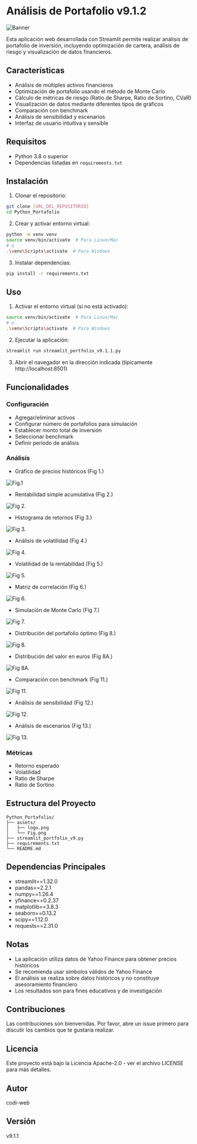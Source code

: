 # Análisis de Portafolio v9.1.2
![Banner](assets/Banner_Portfolio.png)

Esta aplicación web desarrollada con Streamlit permite realizar análisis de portafolio de inversión, incluyendo optimización de cartera, análisis de riesgo y visualización de datos financieros.

## Características

- Análisis de múltiples activos financieros
- Optimización de portafolio usando el método de Monte Carlo
- Cálculo de métricas de riesgo (Ratio de Sharpe, Ratio de Sortino, CVaR)
- Visualización de datos mediante diferentes tipos de gráficos
- Comparación con benchmark
- Análisis de sensibilidad y escenarios
- Interfaz de usuario intuitiva y sensible

## Requisitos

- Python 3.8 o superior
- Dependencias listadas en `requirements.txt`

## Instalación

1. Clonar el repositorio:
```bash
git clone [URL_DEL_REPOSITORIO]
cd Python_Portafolio
```

2. Crear y activar entorno virtual:
```bash
python -m venv venv
source venv/bin/activate  # Para Linux/Mac
# o
.\venv\Scripts\activate  # Para Windows
```

3. Instalar dependencias:
```bash
pip install -r requirements.txt
```

## Uso

1. Activar el entorno virtual (si no está activado):
```bash
source venv/bin/activate  # Para Linux/Mac
# o
.\venv\Scripts\activate  # Para Windows
```

2. Ejecutar la aplicación:
```bash
streamlit run streamlit_portfolio_v9.1.1.py
```

3. Abrir el navegador en la dirección indicada (típicamente http://localhost:8501)

## Funcionalidades

### Configuración
- Agregar/eliminar activos
- Configurar número de portafolios para simulación
- Establecer monto total de inversión
- Seleccionar benchmark
- Definir período de análisis

### Análisis
- Gráfico de precios históricos (Fig 1.)
  
![Fig.1](assets/historical_prices.png)
  
- Rentabilidad simple acumulativa (Fig 2.)
  
![Fig 2.](assets/simple_profitability.png)
 
- Histograma de retornos (Fig 3.)
  
![Fig 3.](assets/returns_histogram.png)
 
- Análisis de volatilidad (Fig 4.)

![Fig 4.](assets/volatility_chart.png)
  
- Volatilidad de la rentabilidad (Fig 5.)

![Fig 5.](assets/volatility_profitability.png)
  
-  Matriz de correlación (Fig 6.)
  
![Fig 6.](assets/correlation_matrix.png)
  
- Simulación de Monte Carlo (Fig 7.)

![Fig 7.](assets/monte_carlo_simulation.png)

- Distribución del portafolio óptimo (Fig 8.)

![Fig 8.](assets/optimal_portfolio_distribution.png)

- Distribución del valor en euros (Fig 8A.)

![Fig 8A.](assets/distribution_value_euros.png)

- Comparación con benchmark (Fig 11.)

![Fig 11.](assets/comparison_benchmark.png)

- Análisis de sensibilidad (Fig 12.)

![Fig 12.](assets/sensitivity_analysis.png)

- Análisis de escenarios (Fig 13.)

![Fig 13.](assets/scenario_analysis.png)

### Métricas
- Retorno esperado
- Volatilidad
- Ratio de Sharpe
- Ratio de Sortino

## Estructura del Proyecto

```
Python_Portafolio/
├── assets/
│   ├── logo.png
│   └── Fig.png
├── streamlit_portfolio_v9.py
├── requirements.txt
└── README.md

```

## Dependencias Principales

- streamlit==1.32.0
- pandas==2.2.1
- numpy==1.26.4
- yfinance==0.2.37
- matplotlib==3.8.3
- seaborn==0.13.2
- scipy==1.12.0
- requests==2.31.0

## Notas

- La aplicación utiliza datos de Yahoo Finance para obtener precios históricos
- Se recomienda usar símbolos válidos de Yahoo Finance
- El análisis se realiza sobre datos históricos y no constituye asesoramiento financiero
- Los resultados son para fines educativos y de investigación

## Contribuciones

Las contribuciones son bienvenidas. Por favor, abre un issue primero para discutir los cambios que te gustaría realizar.

## Licencia

Este proyecto está bajo la Licencia Apache-2.0 - ver el archivo LICENSE para más detalles.

## Autor

codi-web

## Versión

v9.1.1 
